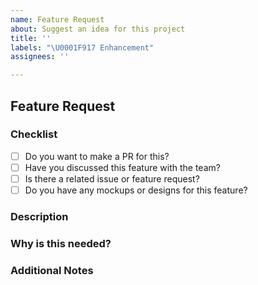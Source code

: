 ```yaml
---
name: Feature Request
about: Suggest an idea for this project
title: ''
labels: "\U0001F917 Enhancement"
assignees: ''

---
```


<!--
Thank you for your feature request! Please fill out the sections below.
-->

## Feature Request

### Checklist
- [ ] Do you want to make a PR for this?
- [ ] Have you discussed this feature with the team?
- [ ] Is there a related issue or feature request?
- [ ] Do you have any mockups or designs for this feature?

### Description
<!-- A brief description of the feature you would like to see. -->

### Why is this needed?
<!-- Explain the reason for this feature and how it will benefit users. -->

### Additional Notes
<!-- Any other information or context that might be helpful. -->
